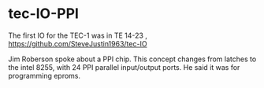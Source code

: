 # tec-IO-PPI

The first IO for the TEC-1 was in TE 14-23 , https://github.com/SteveJustin1963/tec-IO

Jim Roberson spoke about a PPI chip. This concept changes from latches to the intel 8255, with 24 PPI parallel input/output ports. 
He said it was for programming eproms.
